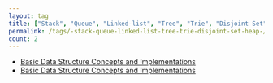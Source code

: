 ```yaml
---
layout: tag
title: ["Stack", "Queue", "Linked-list", "Tree", "Trie", "Disjoint Set", "Heap"]
permalink: /tags/-stack-queue-linked-list-tree-trie-disjoint-set-heap-/
count: 2
---
```


- [Basic Data Structure Concepts and Implementations](/blog/algorithms/stack/queue/linked-list/tree/trie/disjoint%20set/heap/2023/06/29/Basic-Data-Structure-Implementations.html)
- [Basic Data Structure Concepts and Implementations](/blog/algorithms/stack/queue/linked-list/tree/trie/disjoint%20set/heap/2023/06/29/Basic-Data-Structure-Implementations.html)
